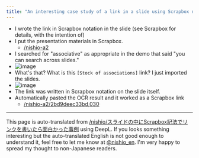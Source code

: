 ```yaml
---
title: "An interesting case study of a link in a slide using Scrapbox notation."
---
```


- I wrote the link in Scrapbox notation in the slide (see Scrapbox for details, with the intention of)
- I put the presentation materials in Scrapbox.
    - [/nishio-a2](https://scrapbox.io/nishio-a2)
- I searched for "associative" as appropriate in the demo that said "you can search across slides."
- ![image](https://gyazo.com/2220d58eb89d4a00ab406075979fdac2/thumb/1000)
- What's that? What is this `[Stock of associations]` link? I just imported the slides.
- ![image](https://gyazo.com/b9ab6e831f1a9f67e486f7b0b66834ad/thumb/1000)
- The link was written in Scrapbox notation on the slide itself.
- Automatically pasted the OCR result and it worked as a Scrapbox link
    - [/nishio-a2/2bd9deec33bd,030](https://scrapbox.io/nishio-a2/2bd9deec33bd,030)

---
This page is auto-translated from [/nishio/スライドの中にScrapbox記法でリンクを書いたら面白かった事例](https://scrapbox.io/nishio/スライドの中にScrapbox記法でリンクを書いたら面白かった事例) using DeepL. If you looks something interesting but the auto-translated English is not good enough to understand it, feel free to let me know at [@nishio_en](https://twitter.com/nishio_en). I'm very happy to spread my thought to non-Japanese readers.